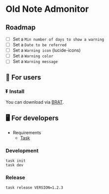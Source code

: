 # Old Note Admonitor

## Roadmap

- [ ] Set a `Min number of days to show a warning`
- [ ] Set a `Date to be referred`
- [ ] Set a `Warning icon` (lucide-icons)
- [ ] Set a `Warning color`
- [ ] Set a `Warning message`

## 👥 For users

### ⏬ Install

You can download via [BRAT].

## 🖥️ For developers

- Requirements
  - [Task]

### Development

```console
task init
task dev
```

### Release

```console
task release VERSION=1.2.3
```

[Task]: https://github.com/go-task/task
[BRAT]: https://github.com/TfTHacker/obsidian42-brat
